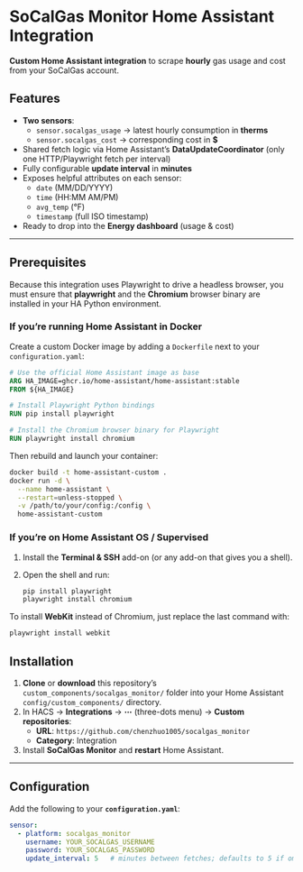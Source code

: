 # SoCalGas Monitor Home Assistant Integration

**Custom Home Assistant integration** to scrape **hourly** gas usage and cost from your SoCalGas account.

## Features

- **Two sensors**:
  - `sensor.socalgas_usage` → latest hourly consumption in **therms**
  - `sensor.socalgas_cost`  → corresponding cost in **$**
- Shared fetch logic via Home Assistant’s **DataUpdateCoordinator** (only one HTTP/Playwright fetch per interval)
- Fully configurable **update interval** in **minutes**
- Exposes helpful attributes on each sensor:
  - `date` (MM/DD/YYYY)
  - `time` (HH:MM AM/PM)
  - `avg_temp` (°F)
  - `timestamp` (full ISO timestamp)
- Ready to drop into the **Energy dashboard** (usage & cost)

---

## Prerequisites

Because this integration uses Playwright to drive a headless browser, you must ensure that **playwright** and the **Chromium** browser binary are installed in your HA Python environment.

### If you’re running Home Assistant in Docker

Create a custom Docker image by adding a `Dockerfile` next to your `configuration.yaml`:

```dockerfile
# Use the official Home Assistant image as base
ARG HA_IMAGE=ghcr.io/home-assistant/home-assistant:stable
FROM ${HA_IMAGE}

# Install Playwright Python bindings
RUN pip install playwright

# Install the Chromium browser binary for Playwright
RUN playwright install chromium
```

Then rebuild and launch your container:

```bash
docker build -t home-assistant-custom .
docker run -d \
  --name home-assistant \
  --restart=unless-stopped \
  -v /path/to/your/config:/config \
  home-assistant-custom
```

### If you’re on Home Assistant OS / Supervised

1. Install the **Terminal & SSH** add-on (or any add-on that gives you a shell).  
2. Open the shell and run:

   ```bash
   pip install playwright
   playwright install chromium
   ```

To install **WebKit** instead of Chromium, just replace the last command with:

```bash
playwright install webkit
```


## Installation

1. **Clone** or **download** this repository’s `custom_components/socalgas_monitor/` folder into your Home Assistant `config/custom_components/` directory.
2. In HACS → **Integrations** → **⋯** (three-dots menu) → **Custom repositories**:
   - **URL**: `https://github.com/chenzhuo1005/socalgas_monitor`
   - **Category**: Integration  
3. Install **SoCalGas Monitor** and **restart** Home Assistant.

---

## Configuration

Add the following to your **`configuration.yaml`**:

```yaml
sensor:
  - platform: socalgas_monitor
    username: YOUR_SOCALGAS_USERNAME
    password: YOUR_SOCALGAS_PASSWORD
    update_interval: 5   # minutes between fetches; defaults to 5 if omitted
```